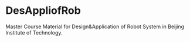 # DesAppliofRob
 Master Course Material for Design&amp;Application of Robot System in Beijing Institute of Technology.
